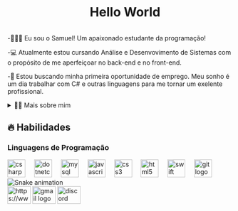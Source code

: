 <!--Título-->
<div id="user-content-toc">
  <ul align="center">
    <summary><h1 style="display: inline-block">Hello World</h1></summary>
</div>

<!-- Presentation -->
<p>
  -🙋🏽‍♂️ Eu sou o Samuel! Um apaixonado estudante da programação!

  -💻 Atualmente estou cursando Análise e Desenvovimento de Sistemas com o propósito de me aperfeiçoar no back-end e no front-end.

  -🔭 Estou buscando minha primeira oportunidade de emprego. Meu sonho é um dia trabalhar com C# e outras linguagens para me tornar um exelente profissional.
</p>

<!-- Dropdown -->
<details>
  <summary>👨‍💻 Mais sobre mim </summary>

  - 💬 Tenho 24 anos e atualmente moro no Brasil. Tenho experiência e facilidade com C#, .NET, ASP.NET e Azure. Porém daqui alguns conhecimentos em JavaScript, Html, Css e App Mobile com Swift.
    
  - ⚡ Sou uma pessoa dedica e esforçada, procuro sempre melhorar dia após dia.
    
  - Gosto de jogar, assistir filmes e animes no meu passa tempo. Acredito que nossos interesses pessoais contribuem para uma percepção mais apurada das coisas e para a resolução de problemas. \o/
</details>

## 🔥 Habilidades
<!-- Skills: Linguagens de Programação -->
  <div style="flex-basis: 48%;">
    <h3>Linguagens de Programação</h3>
    <div align="left">
  <img src="https://cdn.jsdelivr.net/gh/devicons/devicon/icons/csharp/csharp-original.svg" height="40" alt="csharp logo"  />
  <img width="12" />
  <img src="https://cdn.jsdelivr.net/gh/devicons/devicon/icons/dotnetcore/dotnetcore-original.svg" height="40" alt="dotnetcore logo"  />
  <img width="12" />
  <img src="https://cdn.jsdelivr.net/gh/devicons/devicon/icons/mysql/mysql-original.svg" height="40" alt="mysql logo"  />
  <img width="12" />
  <img src="https://cdn.jsdelivr.net/gh/devicons/devicon/icons/javascript/javascript-original.svg" height="40" alt="javascript logo"  />
  <img width="12" />
  <img src="https://cdn.jsdelivr.net/gh/devicons/devicon/icons/css3/css3-original.svg" height="40" alt="css3 logo"  />
  <img width="12" />
  <img src="https://cdn.jsdelivr.net/gh/devicons/devicon/icons/html5/html5-original.svg" height="40" alt="html5 logo"  />
  <img width="12" />
  <img src="https://cdn.jsdelivr.net/gh/devicons/devicon/icons/swift/swift-original.svg" height="40" alt="swift logo"  />
  <img width="12" />
  <img src="https://cdn.jsdelivr.net/gh/devicons/devicon/icons/git/git-original.svg" height="40" alt="git logo"  />
</div>
</div>

<img src="https://raw.githubusercontent.com/maurodesouza/maurodesouza/output/snake.svg" alt="Snake animation" />


<div align="left">
  <img src="https://raw.githubusercontent.com/maurodesouza/profile-readme-generator/master/src/assets/icons/social/linkedin/default.svg" width="52" height="40" alt="https://www.linkedin.com/in/samuel-amom/"  />
  <img src="https://raw.githubusercontent.com/maurodesouza/profile-readme-generator/master/src/assets/icons/social/gmail/default.svg" width="52" height="40" alt="gmail logo"  />
  <img src="https://raw.githubusercontent.com/maurodesouza/profile-readme-generator/master/src/assets/icons/social/discord/default.svg" width="52" height="40" alt="discord logo"  />
</div>

###
